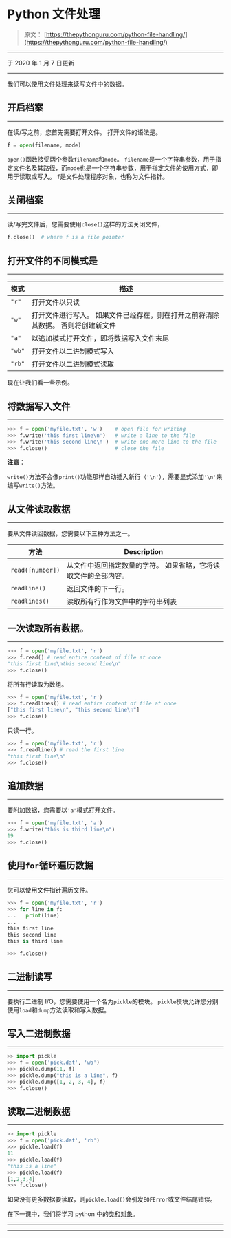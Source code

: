 # Python 文件处理

> 原文： [https://thepythonguru.com/python-file-handling/](https://thepythonguru.com/python-file-handling/)

* * *

于 2020 年 1 月 7 日更新

* * *

我们可以使用文件处理来读写文件中的数据。

## 开启档案

* * *

在读/写之前，您首先需要打开文件。 打开文件的语法是。

```py
f = open(filename, mode)

```

`open()`函数接受两个参数`filename`和`mode`。 `filename`是一个字符串参数，用于指定文件名及其路径，而`mode`也是一个字符串参数，用于指定文件的使用方式，即用于读取或写入。 `f`是文件处理程序对象，也称为文件指针。

## 关闭档案

* * *

读/写完文件后，您需要使用`close()`这样的方法关闭文件，

```py
f.close()  # where f is a file pointer

```

## 打开文件的不同模式是

* * *

| 模式 | 描述 |
| --- | --- |
| `"r"` | 打开文件以只读 |
| `"w"` | 打开文件进行写入。 如果文件已经存在，则在打开之前将清除其数据。 否则将创建新文件 |
| `"a"` | 以追加模式打开文件，即将数据写入文件末尾 |
| `"wb"` | 打开文件以二进制模式写入 |
| `"rb"` | 打开文件以二进制模式读取 |

现在让我们看一些示例。

## 将数据写入文件

* * *

```py
>>> f = open('myfile.txt', 'w')    # open file for writing
>>> f.write('this first line\n')   # write a line to the file
>>> f.write('this second line\n')  # write one more line to the file
>>> f.close()                      # close the file

```

**注意**：

`write()`方法不会像`print()`功能那样自动插入新行（`'\n'`），需要显式添加`'\n'`来编写`write()`方法。

## 从文件读取数据

* * *

要从文件读回数据，您需要以下三种方法之一。

| 方法 | Description |
| --- | --- |
| `read([number])` | 从文件中返回指定数量的字符。 如果省略，它将读取文件的全部内容。 |
| `readline()` | 返回文件的下一行。 |
| `readlines()` | 读取所有行作为文件中的字符串列表 |

## 一次读取所有数据。

* * *

```py
>>> f = open('myfile.txt', 'r')
>>> f.read() # read entire content of file at once
"this first line\nthis second line\n"
>>> f.close()

```

将所有行读取为数组。

```py
>>> f = open('myfile.txt', 'r')
>>> f.readlines() # read entire content of file at once
["this first line\n", "this second line\n"]
>>> f.close()

```

只读一行。

```py
>>> f = open('myfile.txt', 'r')
>>> f.readline() # read the first line
"this first line\n"
>>> f.close()

```

## 追加数据

* * *

要附加数据，您需要以`'a'`模式打开文件。

```py
>>> f = open('myfile.txt', 'a')
>>> f.write("this is third line\n")
19
>>> f.close()

```

## 使用`for`循环遍历数据

* * *

您可以使用文件指针遍历文件。

```py
>>> f = open('myfile.txt', 'r')
>>> for line in f:
...   print(line)
...
this first line
this second line
this is third line

>>> f.close()

```

## 二进制读写

* * *

要执行二进制 I/O，您需要使用一个名为`pickle`的模块。 `pickle`模块允许您分别使用`load`和`dump`方法读取和写入数据。

## 写入二进制数据

* * *

```py
>> import pickle
>>> f = open('pick.dat', 'wb')
>>> pickle.dump(11, f)
>>> pickle.dump("this is a line", f)
>>> pickle.dump([1, 2, 3, 4], f)
>>> f.close()

```

## 读取二进制数据

* * *

```py
>> import pickle
>>> f = open('pick.dat', 'rb')
>>> pickle.load(f)
11
>>> pickle.load(f)
"this is a line"
>>> pickle.load(f)
[1,2,3,4]
>>> f.close()

```

如果没有更多数据要读取，则`pickle.load()`会引发`EOFError`或文件结尾错误。

在下一课中，我们将学习 python 中的[类和对象](/python-object-and-classes/)。

* * *

* * *